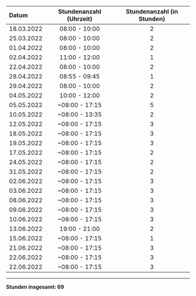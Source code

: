 | Datum      | Stundenanzahl (Uhrzeit) | Stundenanzahl (in Stunden) |
| :--------- | :---------------------: | :------------------------: |
| 18.03.2022 |      08:00 - 10:00      |             2              |
| 25.03.2022 |      08:00 - 10:00      |             2              |
| 01.04.2022 |      08:00 - 10:00      |             2              |
| 02.04.2022 |      11:00 - 12:00      |             1              |
| 22.04.2022 |      08:00 - 10:00      |             2              |
| 28.04.2022 |      08:55 - 09:45      |             1              |
| 29.04.2022 |      08:00 - 10:00      |             2              |
| 04.05.2022 |      10:00 - 12:00      |             2              |
| 05.05.2022 |     ~08:00 - 17:15      |             5              |
| 10.05.2022 |     ~08:00 - 13:35      |             2              |
| 12.05.2022 |     ~08:00 - 17:15      |             3              |
| 18.05.2022 |     ~08:00 - 17:15      |             3              |
| 19.05.2022 |     ~08:00 - 17:15      |             3              |
| 17.05.2022 |     ~08:00 - 17:15      |             2              |
| 24.05.2022 |     ~08:00 - 17:15      |             2              |
| 31.05.2022 |     ~08:00 - 17:15      |             2              |
| 02.06.2022 |     ~08:00 - 17:15      |             3              |
| 03.06.2022 |     ~08:00 - 17:15      |             3              |
| 08.06.2022 |     ~08:00 - 17:15      |             3              |
| 09.06.2022 |     ~08:00 - 17:15      |             3              |
| 10.06.2022 |     ~08:00 - 17:15      |             3              |
| 13.06.2022 |      19:00 - 21:00      |             2              |
| 15.06.2022 |     ~08:00 - 17:15      |             1              |
| 21.06.2022 |     ~08:00 - 17:15      |             3              |
| 22.06.2022 |     ~08:00 - 17:15      |             3              |
| 22.06.2022 |     ~08:00 - 17:15      |             3              |
---


**Stunden insgesamt: 69**

